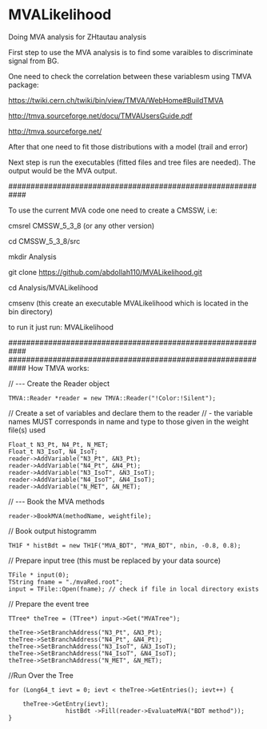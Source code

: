 MVALikelihood
=============

Doing MVA analysis for ZHtautau analysis

First step to use the MVA analysis is to find some varaibles to discriminate signal from BG.

One need to check the correlation between these variablesm using TMVA package: 

https://twiki.cern.ch/twiki/bin/view/TMVA/WebHome#BuildTMVA

http://tmva.sourceforge.net/docu/TMVAUsersGuide.pdf

http://tmva.sourceforge.net/

After that one need to fit those distributions with a model (trail and error)

Next step is run the executables (fitted files and tree files are needed). The output would be the MVA output.


############################################################

To use the current MVA code one need to create a CMSSW, i.e:

cmsrel CMSSW_5_3_8 (or any other version)

cd CMSSW_5_3_8/src

mkdir Analysis

git clone https://github.com/abdollah110/MVALikelihood.git

cd Analysis/MVALikelihood

cmsenv (this create an executable MVALikelihood which is located in the bin directory)

to run it just run:   MVALikelihood


############################################################
############################################################
How TMVA works:

// --- Create the Reader object

    TMVA::Reader *reader = new TMVA::Reader("!Color:!Silent");
    
// Create a set of variables and declare them to the reader
// - the variable names MUST corresponds in name and type to those given in the weight file(s) used

    Float_t N3_Pt, N4_Pt, N_MET;
    Float_t N3_IsoT, N4_IsoT;
    reader->AddVariable("N3_Pt", &N3_Pt);
    reader->AddVariable("N4_Pt", &N4_Pt);
    reader->AddVariable("N3_IsoT", &N3_IsoT);
    reader->AddVariable("N4_IsoT", &N4_IsoT);
    reader->AddVariable("N_MET", &N_MET);
    
// --- Book the MVA methods

    reader->BookMVA(methodName, weightfile);
    
// Book output histogramm

    TH1F * histBdt = new TH1F("MVA_BDT", "MVA_BDT", nbin, -0.8, 0.8);    

// Prepare input tree (this must be replaced by your data source)
    
    TFile * input(0);
    TString fname = "./mvaRed.root";
    input = TFile::Open(fname); // check if file in local directory exists

// Prepare the event tree
  
    TTree* theTree = (TTree*) input->Get("MVATree");
  
    theTree->SetBranchAddress("N3_Pt", &N3_Pt);
    theTree->SetBranchAddress("N4_Pt", &N4_Pt);
    theTree->SetBranchAddress("N3_IsoT", &N3_IsoT);
    theTree->SetBranchAddress("N4_IsoT", &N4_IsoT);
    theTree->SetBranchAddress("N_MET", &N_MET);
    
//Run Over the Tree

    for (Long64_t ievt = 0; ievt < theTree->GetEntries(); ievt++) {

        theTree->GetEntry(ievt);
                    histBdt ->Fill(reader->EvaluateMVA("BDT method"));
    }    
